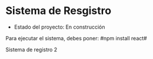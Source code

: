 <h1>Sistema de Resgistro</h1>

- Estado del proyecto: En construcción

Para ejecutar el sistema, debes poner:
#npm install react#

Sistema de registro 2
